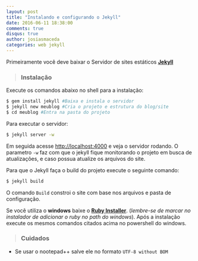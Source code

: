 ```yaml
---
layout: post
title: "Instalando e configurando o Jekyll"
date: 2016-06-11 18:38:00
comments: true
disqus: true
author: josiasmaceda
categories: web jekyll
---
```


Primeiramente você deve baixar o Servidor de sites estáticos **[Jekyll](http://jekyllrb.com/ "Clique aqui e acesse o site do Jekyll")**


>### Instalação

Execute os comandos abaixo no shell para a instalação:

```sh	
$ gem install jekyll #Baixa e instala o servidor
$ jekyll new meublog #Cria o projeto e estrutura do blog/site
$ cd meublog #Entra na pasta do projeto
```

Para executar o servidor:

```sh
$ jekyll server -w
```

Em seguida acesse <http://localhost:4000> e veja o servidor rodando.
O parametro `-w` faz com que o jekyll fique monitorando o projeto em busca de atualizações, e caso possua atualize os arquivos do site.

Para que o Jekyll faça o build do projeto execute o seguinte comando:

```sh
$ jekyll build
```	

O comando `Build` constroi o site com base nos arquivos e pasta de configuração.
 
	
Se você utiliza o **windows** baixe o **[Ruby Installer](http://rubyinstaller.org/downloads/ "Clique aqui para acessar a página do projeto")**.
(*lembre-se de marcar no instalador de adicionar o ruby no path do windows*). Após a instalação 
execute os mesmos comandos citados acima no powershell do windows.
	
>### Cuidados

* Se usar o nootepad++ salve ele no formato `UTF-8 without BOM`
	